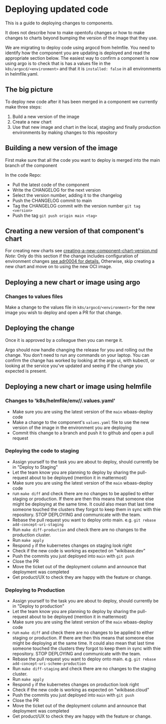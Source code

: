 # Deploying updated code

This is a guide to deploying changes to components.

It does not describe how to make opentofu changes or how to make
changes to charts beyond bumping the version of the image that they use.

We are migrating to deploy code using argocd from helmfile. You need to identify
how the component you are updating is deployed and read the appropriate section below. The
easiest way to confirm a component is now using argo is to check that is has a values file in the `k8s/argocd/<environment>` and that it is `installed: false` in all environments in helmfile.yaml.

## The big picture
To deploy new code after it has been merged in a component we currently make three steps:
 1. Build a new version of the image
 2. Create a new chart
 3. Use that new image and chart in the local, staging and finally production environments by making changes to this repository

 ## Building a new version of the image
First make sure that all the code you want to deploy is merged into the main branch of the component

 In the code Repo:
 - Pull the latest code of the component
 - Write the CHANGELOG for the next version
 - Select the version number, adding it to the changelog
 - Push the CHANGELOG commit to main
 - Tag the CHANGELOG commit with the version number `git tag <version>`
 - Push the tag `git push origin main <tag>`

 ## Creating a new version of that component's chart
For creating new charts see [creating-a-new-component-chart-version.md](creating-a-new-component-chart-version.md)
*Note:* Only do this section if the change includes configuration of environment changes [see adr0004 for details.](../adr/0004-no-new-chart-for-image-bumps.md)
Otherwise, skip creating a new chart and move on to using the new OCI image.

## Deploying a new chart or image using argo

### Changes to values files
Make a change to the values file in `k8s/argocd/<environment>` for the new image you wish to deploy and open a PR for that change.

## Deploying the change
Once it is approved by a colleague then you can merge it.

Argo should now handle changing the release for you and rolling out the change. You don't need to run any commands on your laptop.
You can confirm the change has worked by looking at the argo ui, with kubectl, or looking at the service you've updated and seeing if the change you expected is present.

## Deploying a new chart or image using helmfile

### Changes to 'k8s/helmfile/env/<environment>/<component-name>.values.yaml'
- Make sure you are using the latest version of the `main` wbaas-deploy code
- Make a change to the component's `values.yaml` file to use the new version of the image in the environment you are deploying
- Commit this change to a branch and push it to github and open a pull request

### Deploying the code to staging
 - Assign yourself to the task you are about to deploy, should currently be in "Deploy to Staging"
 - Let the team know you are planning to deploy by sharing the pull-request about to be deployed (mention it in mattermost)
 - Make sure you are using the latest version of the `main` wbaas-deploy code
 - run `make diff` and check there are no changes to be applied to either staging or production. If there are then this means that someone else might be deploying at the same time. It could also mean that last time someone touched the clusters they forgot to keep them in sync with thie repository. STOP DEPLOYING and communicate with the team.
 - Rebase the pull request you want to deploy onto main. e.g. `git rebase add-concept-uri-staging`
 - Run `make diff-production` and check there are no changes to the production cluster.
 - Run `make apply`
 - Respond `y` if the kubernetes changes on staging look right
 - Check if the new code is working as expected on "wikibase.dev"
 - Push the commits you just deployed into `main` with `git push`
 - Close the PR
 - Move the ticket out of the deployment column and announce that deployment was completed
 - Get product/UX to check they are happy with the feature or change.

 ### Deploying to Production
 - Assign yourself to the task you are about to deploy, should currently be in "Deploy to production"
 - Let the team know you are planning to deploy by sharing the pull-request about to be deployed (mention it in mattermost)
 - Make sure you are using the latest version of the `main` wbaas-deploy code
 - run `make diff` and check there are no changes to be applied to either staging or production. If there are then this means that someone else might be deploying at the same time. It could also mean that last time someone touched the clusters they forgot to keep them in sync with thie repository. STOP DEPLOYING and communicate with the team.
 - Rebase the pull request you want to deploy onto main. e.g. `git rebase add-concept-uri-scheme-production`
 - Run `make diff-staging` and check there are no changes to the staging cluster.
 - Run `make apply`
 - Respond `y` if the kubernetes changes on production look right
 - Check if the new code is working as expected on "wikibase.cloud"
 - Push the commits you just deployed into `main` with `git push`
 - Close the PR
 - Move the ticket out of the deployment column and announce that deployment was completed
 - Get product/UX to check they are happy with the feature or change.
